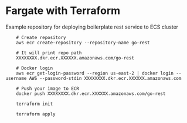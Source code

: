 # Fargate with Terraform

Example repository for deploying boilerplate rest service to ECS cluster 

```
    # Create repository
    aws ecr create-repository --repository-name go-rest

    # It will print repo path
    XXXXXXXX.dkr.ecr.XXXXXX.amazonaws.com/go-rest

    # Docker login
    aws ecr get-login-password --region us-east-2 | docker login --username AWS --password-stdin XXXXXXXX.dkr.ecr.XXXXXX.amazonaws.com

    # Push your image to ECR
    docker push XXXXXXXX.dkr.ecr.XXXXXX.amazonaws.com/go-rest

    terraform init

    terraform apply
```